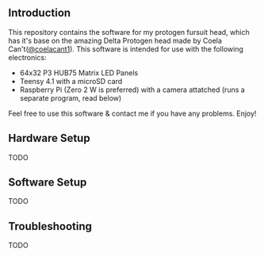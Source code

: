 ## Introduction

This repository contains the software for my protogen fursuit head, which has it's base on the amazing Delta Protogen head made by Coela Can't([@coelacant1](https://github.com/coelacant1)). This software is intended for use with the following electronics:

- 64x32 P3 HUB75 Matrix LED Panels
- Teensy 4.1 with a microSD card
- Raspberry Pi (Zero 2 W is preferred) with a camera attatched (runs a separate program, read below)

Feel free to use this software & contact me if you have any problems. Enjoy!

## Hardware Setup

TODO

## Software Setup

TODO

## Troubleshooting

TODO